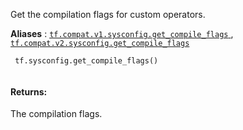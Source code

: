 Get the compilation flags for custom operators.

**Aliases** : [ `tf.compat.v1.sysconfig.get_compile_flags` ](/api_docs/python/tf/sysconfig/get_compile_flags), [ `tf.compat.v2.sysconfig.get_compile_flags` ](/api_docs/python/tf/sysconfig/get_compile_flags)

```
 tf.sysconfig.get_compile_flags()
 
```

#### Returns:
The compilation flags.


